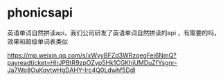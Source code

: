 # phonicsapi
英语单词自然拼读api，我们公司研发了英语单词自然拼读的api ，有需要的吗，效果和超级单词表类似

https://mp.weixin.qq.com/s/xWyyBFZd3WRzqegFei6NmQ?payreadticket=HIrJPBtR9zpOZyp5Hk1CGKhjUMDuZfYsgnr-Ja7Wp8OuKqytwHgDAHY-Irc4Q0Ldwhf5DdI
